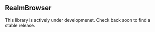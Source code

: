 ## RealmBrowser

This library is actively under developmenet. Check back soon to find a stable release.